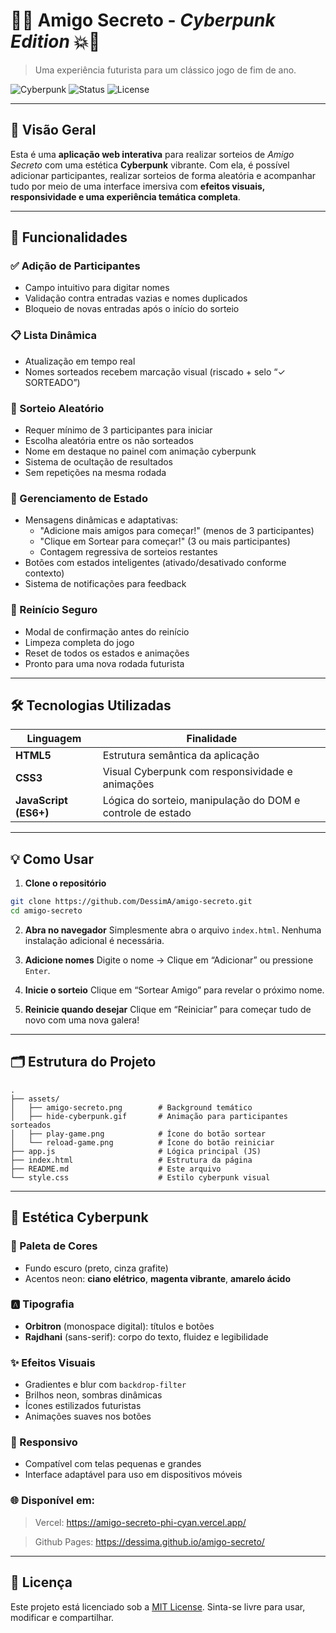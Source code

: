 # 🧬💥 Amigo Secreto - *Cyberpunk Edition* 💥🧬

> Uma experiência futurista para um clássico jogo de fim de ano.

![Cyberpunk](https://img.shields.io/badge/Estilo-Cyberpunk-%23ff0099) ![Status](https://img.shields.io/badge/Status-Online-darkgreen) ![License](https://img.shields.io/badge/Licença-MIT-yellow)

---

## 🧠 Visão Geral

Esta é uma **aplicação web interativa** para realizar sorteios de *Amigo Secreto* com uma estética **Cyberpunk** vibrante. Com ela, é possível adicionar participantes, realizar sorteios de forma aleatória e acompanhar tudo por meio de uma interface imersiva com **efeitos visuais, responsividade e uma experiência temática completa**.

---

## 🚀 Funcionalidades

### ✅ Adição de Participantes

* Campo intuitivo para digitar nomes
* Validação contra entradas vazias e nomes duplicados
* Bloqueio de novas entradas após o início do sorteio

### 📋 Lista Dinâmica

* Atualização em tempo real
* Nomes sorteados recebem marcação visual (riscado + selo “✓ SORTEADO”)

### 🎲 Sorteio Aleatório

* Requer mínimo de 3 participantes para iniciar
* Escolha aleatória entre os não sorteados
* Nome em destaque no painel com animação cyberpunk
* Sistema de ocultação de resultados
* Sem repetições na mesma rodada

### 🧩 Gerenciamento de Estado

* Mensagens dinâmicas e adaptativas:
  * "Adicione mais amigos para começar!" (menos de 3 participantes)
  * "Clique em Sortear para começar!" (3 ou mais participantes)
  * Contagem regressiva de sorteios restantes
* Botões com estados inteligentes (ativado/desativado conforme contexto)
* Sistema de notificações para feedback

### 🔄 Reinício Seguro

* Modal de confirmação antes do reinício
* Limpeza completa do jogo
* Reset de todos os estados e animações
* Pronto para uma nova rodada futurista

---

## 🛠️ Tecnologias Utilizadas

| Linguagem             | Finalidade                                                 |
| --------------------- | ---------------------------------------------------------- |
| **HTML5**             | Estrutura semântica da aplicação                           |
| **CSS3**              | Visual Cyberpunk com responsividade e animações            |
| **JavaScript (ES6+)** | Lógica do sorteio, manipulação do DOM e controle de estado |

---

## 💡 Como Usar

1. **Clone o repositório**

```bash
git clone https://github.com/DessimA/amigo-secreto.git
cd amigo-secreto
```

2. **Abra no navegador**
   Simplesmente abra o arquivo `index.html`. Nenhuma instalação adicional é necessária.

3. **Adicione nomes**
   Digite o nome → Clique em “Adicionar” ou pressione `Enter`.

4. **Inicie o sorteio**
   Clique em “Sortear Amigo” para revelar o próximo nome.

5. **Reinicie quando desejar**
   Clique em “Reiniciar” para começar tudo de novo com uma nova galera!

---

## 🗂️ Estrutura do Projeto

```
.
├── assets/
│   ├── amigo-secreto.png        # Background temático
│   ├── hide-cyberpunk.gif       # Animação para participantes sorteados
│   ├── play-game.png            # Ícone do botão sortear
│   └── reload-game.png          # Ícone do botão reiniciar
├── app.js                       # Lógica principal (JS)
├── index.html                   # Estrutura da página
├── README.md                    # Este arquivo
└── style.css                    # Estilo cyberpunk visual
```

---

## 🧬 Estética Cyberpunk

### 🎨 Paleta de Cores

* Fundo escuro (preto, cinza grafite)
* Acentos neon: **ciano elétrico**, **magenta vibrante**, **amarelo ácido**

### 🅰️ Tipografia

* **Orbitron** (monospace digital): títulos e botões
* **Rajdhani** (sans-serif): corpo do texto, fluidez e legibilidade

### ✨ Efeitos Visuais

* Gradientes e blur com `backdrop-filter`
* Brilhos neon, sombras dinâmicas
* Ícones estilizados futuristas
* Animações suaves nos botões

### 📱 Responsivo

* Compatível com telas pequenas e grandes
* Interface adaptável para uso em dispositivos móveis

### 🌐 Disponível em:
> Vercel: https://amigo-secreto-phi-cyan.vercel.app/

> Github Pages: https://dessima.github.io/amigo-secreto/
---
## 📄 Licença

Este projeto está licenciado sob a [MIT License](LICENSE). Sinta-se livre para usar, modificar e compartilhar.

